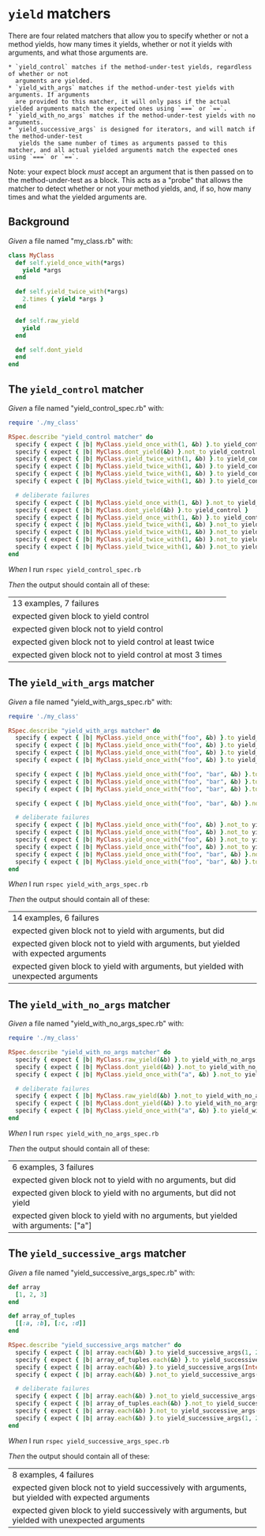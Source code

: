 # `yield` matchers

There are four related matchers that allow you to specify whether or not a method yields,
  how many times it yields, whether or not it yields with arguments, and what those
  arguments are.

    * `yield_control` matches if the method-under-test yields, regardless of whether or not
      arguments are yielded.
    * `yield_with_args` matches if the method-under-test yields with arguments. If arguments
      are provided to this matcher, it will only pass if the actual yielded arguments match the expected ones using `===` or `==`.
    * `yield_with_no_args` matches if the method-under-test yields with no arguments.
    * `yield_successive_args` is designed for iterators, and will match if the method-under-test
       yields the same number of times as arguments passed to this matcher, and all actual yielded arguments match the expected ones using `===` or `==`.

  Note: your expect block _must_ accept an argument that is then passed on to the
  method-under-test as a block. This acts as a "probe" that allows the matcher to detect
  whether or not your method yields, and, if so, how many times and what the yielded
  arguments are.

## Background

_Given_ a file named "my_class.rb" with:

```ruby
class MyClass
  def self.yield_once_with(*args)
    yield *args
  end

  def self.yield_twice_with(*args)
    2.times { yield *args }
  end

  def self.raw_yield
    yield
  end

  def self.dont_yield
  end
end
```

## The `yield_control` matcher

_Given_ a file named "yield_control_spec.rb" with:

```ruby
require './my_class'

RSpec.describe "yield_control matcher" do
  specify { expect { |b| MyClass.yield_once_with(1, &b) }.to yield_control }
  specify { expect { |b| MyClass.dont_yield(&b) }.not_to yield_control }
  specify { expect { |b| MyClass.yield_twice_with(1, &b) }.to yield_control.twice }
  specify { expect { |b| MyClass.yield_twice_with(1, &b) }.to yield_control.exactly(2).times }
  specify { expect { |b| MyClass.yield_twice_with(1, &b) }.to yield_control.at_least(1) }
  specify { expect { |b| MyClass.yield_twice_with(1, &b) }.to yield_control.at_most(3).times }

  # deliberate failures
  specify { expect { |b| MyClass.yield_once_with(1, &b) }.not_to yield_control }
  specify { expect { |b| MyClass.dont_yield(&b) }.to yield_control }
  specify { expect { |b| MyClass.yield_once_with(1, &b) }.to yield_control.at_least(2).times }
  specify { expect { |b| MyClass.yield_twice_with(1, &b) }.not_to yield_control.twice }
  specify { expect { |b| MyClass.yield_twice_with(1, &b) }.not_to yield_control.at_least(2).times }
  specify { expect { |b| MyClass.yield_twice_with(1, &b) }.not_to yield_control.at_least(1) }
  specify { expect { |b| MyClass.yield_twice_with(1, &b) }.not_to yield_control.at_most(3).times }
end
```

_When_ I run `rspec yield_control_spec.rb`

_Then_ the output should contain all of these:

|                                                           |
|-----------------------------------------------------------|
| 13 examples, 7 failures                                   |
| expected given block to yield control                     |
| expected given block not to yield control                 |
| expected given block not to yield control at least twice  |
| expected given block not to yield control at most 3 times |

## The `yield_with_args` matcher

_Given_ a file named "yield_with_args_spec.rb" with:

```ruby
require './my_class'

RSpec.describe "yield_with_args matcher" do
  specify { expect { |b| MyClass.yield_once_with("foo", &b) }.to yield_with_args }
  specify { expect { |b| MyClass.yield_once_with("foo", &b) }.to yield_with_args("foo") }
  specify { expect { |b| MyClass.yield_once_with("foo", &b) }.to yield_with_args(String) }
  specify { expect { |b| MyClass.yield_once_with("foo", &b) }.to yield_with_args(/oo/) }

  specify { expect { |b| MyClass.yield_once_with("foo", "bar", &b) }.to yield_with_args("foo", "bar") }
  specify { expect { |b| MyClass.yield_once_with("foo", "bar", &b) }.to yield_with_args(String, String) }
  specify { expect { |b| MyClass.yield_once_with("foo", "bar", &b) }.to yield_with_args(/fo/, /ar/) }

  specify { expect { |b| MyClass.yield_once_with("foo", "bar", &b) }.not_to yield_with_args(17, "baz") }

  # deliberate failures
  specify { expect { |b| MyClass.yield_once_with("foo", &b) }.not_to yield_with_args }
  specify { expect { |b| MyClass.yield_once_with("foo", &b) }.not_to yield_with_args("foo") }
  specify { expect { |b| MyClass.yield_once_with("foo", &b) }.not_to yield_with_args(String) }
  specify { expect { |b| MyClass.yield_once_with("foo", &b) }.not_to yield_with_args(/oo/) }
  specify { expect { |b| MyClass.yield_once_with("foo", "bar", &b) }.not_to yield_with_args("foo", "bar") }
  specify { expect { |b| MyClass.yield_once_with("foo", "bar", &b) }.to yield_with_args(17, "baz") }
end
```

_When_ I run `rspec yield_with_args_spec.rb`

_Then_ the output should contain all of these:

|                                                                                       |
|---------------------------------------------------------------------------------------|
| 14 examples, 6 failures                                                               |
| expected given block not to yield with arguments, but did                             |
| expected given block not to yield with arguments, but yielded with expected arguments |
| expected given block to yield with arguments, but yielded with unexpected arguments   |

## The `yield_with_no_args` matcher

_Given_ a file named "yield_with_no_args_spec.rb" with:

```ruby
require './my_class'

RSpec.describe "yield_with_no_args matcher" do
  specify { expect { |b| MyClass.raw_yield(&b) }.to yield_with_no_args }
  specify { expect { |b| MyClass.dont_yield(&b) }.not_to yield_with_no_args }
  specify { expect { |b| MyClass.yield_once_with("a", &b) }.not_to yield_with_no_args }

  # deliberate failures
  specify { expect { |b| MyClass.raw_yield(&b) }.not_to yield_with_no_args }
  specify { expect { |b| MyClass.dont_yield(&b) }.to yield_with_no_args }
  specify { expect { |b| MyClass.yield_once_with("a", &b) }.to yield_with_no_args }
end
```

_When_ I run `rspec yield_with_no_args_spec.rb`

_Then_ the output should contain all of these:

|                                                                                    |
|------------------------------------------------------------------------------------|
| 6 examples, 3 failures                                                             |
| expected given block not to yield with no arguments, but did                       |
| expected given block to yield with no arguments, but did not yield                 |
| expected given block to yield with no arguments, but yielded with arguments: ["a"] |

## The `yield_successive_args` matcher

_Given_ a file named "yield_successive_args_spec.rb" with:

```ruby
def array
  [1, 2, 3]
end

def array_of_tuples
  [[:a, :b], [:c, :d]]
end

RSpec.describe "yield_successive_args matcher" do
  specify { expect { |b| array.each(&b) }.to yield_successive_args(1, 2, 3) }
  specify { expect { |b| array_of_tuples.each(&b) }.to yield_successive_args([:a, :b], [:c, :d]) }
  specify { expect { |b| array.each(&b) }.to yield_successive_args(Integer, Integer, Integer) }
  specify { expect { |b| array.each(&b) }.not_to yield_successive_args(1, 2) }

  # deliberate failures
  specify { expect { |b| array.each(&b) }.not_to yield_successive_args(1, 2, 3) }
  specify { expect { |b| array_of_tuples.each(&b) }.not_to yield_successive_args([:a, :b], [:c, :d]) }
  specify { expect { |b| array.each(&b) }.not_to yield_successive_args(Integer, Integer, Integer) }
  specify { expect { |b| array.each(&b) }.to yield_successive_args(1, 2) }
end
```

_When_ I run `rspec yield_successive_args_spec.rb`

_Then_ the output should contain all of these:

|                                                                                                    |
|----------------------------------------------------------------------------------------------------|
| 8 examples, 4 failures                                                                             |
| expected given block not to yield successively with arguments, but yielded with expected arguments |
| expected given block to yield successively with arguments, but yielded with unexpected arguments   |
